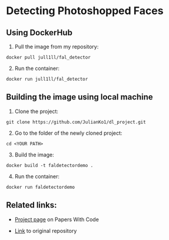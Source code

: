 # Detecting Photoshopped Faces 
## Using DockerHub

1. Pull the image from my repository:

`docker pull jull1ll/fal_detector`

2. Run the container:

`docker run jull1ll/fal_detector`

## Building the image using local machine
1. Clone the project:


`git clone https://github.com/JulianKo1/dl_project.git`

2. Go to the folder of the newly cloned project:

`cd <YOUR PATH>`

3. Build the image:

`docker build -t faldetectordemo .`

4. Run the container:

`docker run faldetectordemo`
## Related links:
+ [Project page](https://paperswithcode.com/paper/detecting-photoshopped-faces-by-scripting) on Papers With Code

+ [Link](https://github.com/PeterWang512/FALdetector) to original repository
